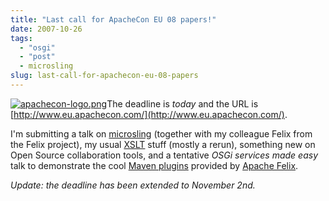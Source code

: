 ```yaml
---
title: "Last call for ApacheCon EU 08 papers!"
date: 2007-10-26
tags: 
  - "osgi"
  - "post"
  - microsling
slug: last-call-for-apachecon-eu-08-papers
---
```


[![apachecon-logo.png](/assets/images/movable-type-blog-archives/apachecon-logo.png)](http://www.eu.apachecon.com/)The deadline is _today_ and the URL is [http://www.eu.apachecon.com/](http://www.eu.apachecon.com/).

I'm submitting a talk on [microsling](http://codeconsult.ch/bertrand/archives/000808.html) (together with my colleague Felix from the Felix project), my usual [XSLT](http://www.slideshare.net/bdelacretaz) stuff (mostly a rerun), something new on Open Source collaboration tools, and a tentative _OSGi services made easy_ talk to demonstrate the cool [Maven plugins](http://felix.apache.org/site/maven-scr-plugin.html) provided by [Apache Felix](http://felix.apache.org/).

_Update: the deadline has been extended to November 2nd._
